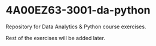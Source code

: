 # 4A00EZ63-3001-da-python

Repository for Data Analytics & Python course exercises.

Rest of the exercises will be added later.
